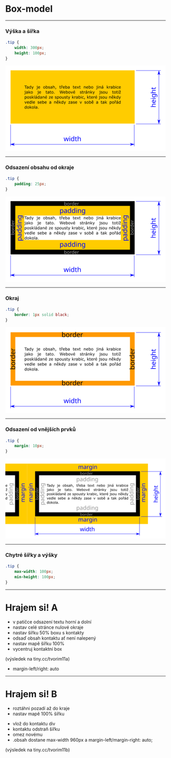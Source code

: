 <!-- .slide: data-state="c-slide-inter" -->

# Box-model

---

### Výška a šířka

```css
.tip { 
	width: 300px;
	height: 100px;
}
```
<!-- .element: class="c-text-md " -->

<img src="img/box-model-width-height.svg" style="border:0 none;box-shadow:none;">


---

### Odsazení obsahu od okraje

```css
.tip { 
	padding: 25px; 
}
```
<!-- .element: class="c-text-md " -->

<img src="img/box-model-padding.svg" style="border:0 none;box-shadow:none;">

---

### Okraj

```css
.tip { 
	border: 1px solid black;
}
```
<!-- .element: class="c-text-md " -->

<img src="img/box-model-border.svg" style="border:0 none;box-shadow:none;">


---

### Odsazení od vnějších prvků

```css
.tip { 
	margin: 10px;
}
```
<!-- .element: class="c-text-md " -->

<img src="img/box-model-margin.svg" style="border:0 none;box-shadow:none;">

---

### Chytré šířky a výšky

```css
.tip { 
	max-width: 100px;
	min-height: 100px;
}
```
<!-- .element: class="c-text-md " -->

---

<!-- .slide: data-state="c-slide-task" -->

# Hrajem si! A

* v patičce odsazení textu horní a dolní
* nastav celé stránce nulové okraje
* nastav šířku 50% boxu s kontakty
* odsaď obsah kontaktu ať není nalepený
* nastav mapě šířku 100%
* vycentruj kontaktní box

(výsledek na tiny.cc/tvorim11a) <!-- .element: class="c-text-xs c-text-right" -->

>>>
* margin-left/right: auto

---

<!-- .slide: data-state="c-slide-task" -->

# Hrajem si! B

* roztáhni pozadí až do kraje
* nastav mapě 100% šířku

>>>
* vlož do kontaktu div
* kontaktu odstraň šířku
* omez novému 
* .obsah dostane max-width 960px a margin-left/margin-right: auto;
 
(výsledek na tiny.cc/tvorim11b) <!-- .element: class="c-text-xs c-text-right" -->


